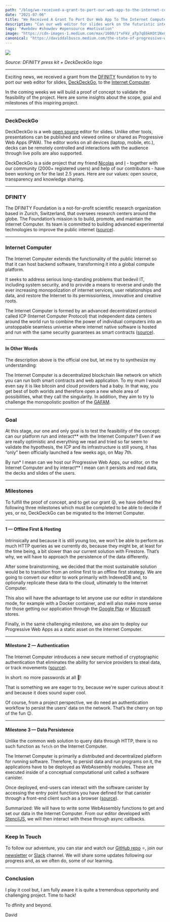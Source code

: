 ```yaml
---
path: "/blog/we-received-a-grant-to-port-our-web-app-to-the-internet-computer"
date: "2021-07-06"
title: "We Received A Grant To Port Our Web App To The Internet Computer"
description: "Can our web editor for slides work on the futuristic internet of the DFINITY foundation? Let's figure it out."
tags: "#webdev #showdev #opensource #motivation"
image: "https://cdn-images-1.medium.com/max/1600/1*xFkV_aTp7qE6kKOt1NxCbA.jpeg"
canonical: "https://daviddalbusco.medium.com/the-state-of-progressive-web-apps-adoption-by-developers-in-2021-32a2ec405f41"
---
```


![](https://cdn-images-1.medium.com/max/1600/1*uMo-wgL0-asMeYajl6CSfQ.png)

*Source: DFINITY press kit + DeckDeckGo logo*

*****

Exciting news, we received a grant from the [DFINITY](https://dfinity.org/) foundation to try to port our web editor for slides, [DeckDeckGo](https://deckdeckgo.com), to the [Internet Computer](https://dfinity.org/faq/what-is-the-internet-computer).

In the coming weeks we will build a proof of concept to validate the feasibility of the project. Here are some insights about the scope, goal and milestones of this inspiring project.

*****

### DeckDeckGo

DeckDeckGo is a web [open source](https://github.com/deckgo/deckdeckgo/) editor for slides. Unlike other tools, presentations can be published and viewed online or shared as Progressive Web Apps (PWA). The editor works on all devices (laptop, mobile, etc.), decks can be remotely controlled and interactions with the audience through live polls are also supported.

DeckDeckGo is a side project that my friend [Nicolas](https://www.nmattia.com) and [I](https://daviddalbusco.com/) - together with our community (2000+ registered users) and help of our contributors - have been working on for the last 2.5 years. Here are our values: open source, transparency and knowledge sharing.

*****

### DFINITY

The DFINITY Foundation is a not-for-profit scientific research organization based in Zurich, Switzerland, that oversees research centers around the globe. The Foundation’s mission is to build, promote, and maintain the Internet Computer. Its team is committed to building advanced experimental technologies to improve the public internet ([source](https://dfinity.org/faq)).

*****

### Internet Computer

The Internet Computer extends the functionality of the public Internet so that it can host backend software, transforming it into a global compute platform.

It seeks to address serious long-standing problems that bedevil IT, including system security, and to provide a means to reverse and undo the ever increasing monopolization of internet services, user relationships and data, and restore the Internet to its permissionless, innovative and creative roots.

The Internet Computer is formed by an advanced decentralized protocol called ICP (Internet Computer Protocol) that independent data centers around the world run to combine the power of individual computers into an unstoppable seamless universe where internet native software is hosted and run with the same security guarantees as smart contracts ([source](https://dfinity.org/faq)).

*****

#### In Other Words

The description above is the official one but, let me try to synthesize my understanding:

The Internet Computer is a decentralized blockchain like network on which you can run both smart contracts and web application. To my mum I would even say it is like bitcoin and cloud providers had a baby. In that way, you get best of both worlds and therefore open a new whole area of possibilities, what they call the singularity. In addition, they aim to try to challenge the monopolistic position of the [GAFAM](https://en.wikipedia.org/wiki/Big_Tech).

*****

### Goal

At this stage, our one and only goal is to test the feasibility of the concept: can our platform run and interact** with the Internet Computer? Even if we are really optimistic and everything we read and tried so far seem to validate the hypothesis, the ICP and its infrastructure is still young, it has “only” been officially launched a few weeks ago, on May 7th.

By run* I mean can we host our Progressive Web Apps, our editor, on the Internet Computer and by interact** I mean can it persists and read data, the decks and slides of the users.

*****

### Milestones

To fulfill the proof of concept, and to get our grant 😜, we have defined the following three milestones which must be completed to be able to decide if yes, or no, DeckDeckGo can be migrated to the Internet Computer.

*****

#### 1 — Offline First & Hosting

Intrinsically and because it is still young too, we won’t be able to perform as much HTTP queries as we currently do, because they might be, at least for the time being, a bit slower than our current solution with Firestore. That’s why, we will have to approach the persistence of the data differently.

After some brainstorming, we decided that the most sustainable solution would be to transition from an online first to an offline first strategy. We are going to convert our editor to work primarily with IndexedDB and, to optionally replicate these data to the cloud, ultimately to the Internet Computer.

This also will have the advantage to let anyone use our editor in standalone mode, for example with a Docker container, and will also make more sense for those getting our application through the [Google Play](https://play.google.com/store/apps/details?id=com.deckdeckgo.twa&hl=fr&gl=US) or [Microsoft](https://www.microsoft.com/en-us/p/deckdeckgo/9pfr8n0r5gpp?activetab=pivot:overviewtab) stores.

Finally, in the same challenging milestone, we also aim to deploy our Progressive Web Apps as a static asset on the Internet Computer.

*****

#### Milestone 2 — Authentication

The Internet Computer introduces a new secure method of cryptographic authentication that eliminates the ability for service providers to steal data, or track movements ([source](https://dfinity.org/technicals/web-authentication-identity)).

In short: no more passwords at all 🤯!

That is something we are eager to try, because we're super curious about it and because it does sound super cool.

Of course, from a project perspective, we do need an authentication workflow to persist the users’ data on the network. That’s the cherry on top of the fun 😉.

*****

#### Milestone 3 — Data Persistence

Unlike the common web solution to query data through HTTP, there is no such function as `fetch` on the Internet Computer.

The Internet Computer is primarily a distributed and decentralized platform for running software. Therefore, to persist data and run programs on it, the applications have to be deployed as WebAssembly modules. These are executed inside of a conceptual computational unit called a software canister.

Once deployed, end-users can interact with the software canister by accessing the entry point functions you have defined for that canister through a front-end client such as a browser ([source](https://sdk.dfinity.org/docs/developers-guide/concepts/canisters-code.html)).

Summarized: We will have to write some WebAssembly functions to get and set our data in the Internet Computer. From our editor developed with [StencilJS](https://stenciljs.com/), we will then interact with these through async callbacks.

*****

### Keep In Touch

To follow our adventure, you can star  and watch our [GitHub repo](https://github.com/deckgo/deckdeckgo) ⭐️, join our [newsletter](https://deckdeckgo.com/en/newsletter) or [Slack](https://join.slack.com/t/deckdeckgo/shared_invite/enQtNzM0NjMwOTc3NTI0LTBlNmFhODNhYmRkMWUxZmU4ZTQ2MDJiNjlmYWZiODNjMDU5OGRjYThlZmZjMTc5YmQ3MzUzMDlhMzk0ZDgzMDY) channel. We will share some updates following our progress and, as we often do, some of our learning.

*****

### Conclusion

I play it cool but, I am fully aware it is quite a tremendous opportunity and challenging project. Time to hack!

To dfinity and beyond.

David
